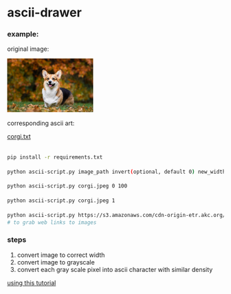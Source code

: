 # ascii-drawer

### example:

original image:

<img src="corgi.jpeg" alt="corgi in field, smiling" width="200"/>

corresponding ascii art:

[corgi.txt](corgi.txt)

```bash

pip install -r requirements.txt

python ascii-script.py image_path invert(optional, default 0) new_width(optional, default 100)

python ascii-script.py corgi.jpeg 0 100

python ascii-script.py corgi.jpeg 1

python ascii-script.py https://s3.amazonaws.com/cdn-origin-etr.akc.org/wp-content/uploads/2017/11/12213218/German-Shepherd-on-White-00.jpg 
# to grab web links to images

```

### steps
1. convert image to correct width
1. convert image to grayscale 
1. convert each gray scale pixel into ascii character with similar density

[using this tutorial](https://www.youtube.com/watch?v=v_raWlX7tZY)
